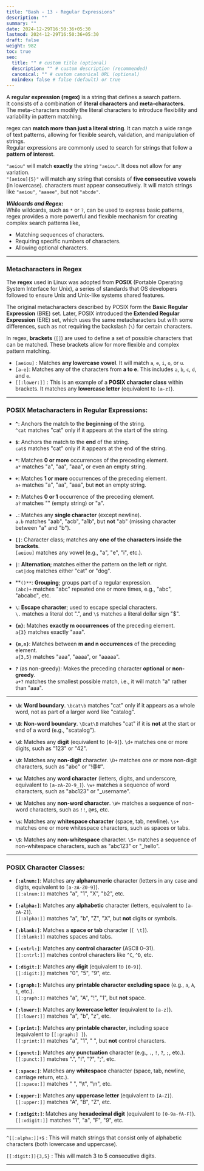 ```yaml
---
title: "Bash - 13 - Regular Expressions"
description: ""
summary: ""
date: 2024-12-29T16:50:36+05:30
lastmod: 2024-12-29T16:50:36+05:30
draft: false
weight: 982
toc: true
seo:
  title: "" # custom title (optional)
  description: "" # custom description (recommended)
  canonical: "" # custom canonical URL (optional)
  noindex: false # false (default) or true
---
```




A **regular expression (regex)** is a string that defines a search pattern.     
It consists of a combination of **literal characters** and **meta-characters**.     
The meta-characters modify the literal characters to introduce flexibility and variability in pattern matching.

regex can **match more than just a literal string**. It can match a wide range of text patterns, allowing for flexible search, validation, and manipulation of strings.     
Regular expressions are commonly used to search for strings that follow a **pattern of interest**.

`"aeiou"` will match **exactly** the string `"aeiou"`. It does not allow for any variation.      
`"[aeiou]{5}"` will match any string that consists of **five consecutive vowels** (in lowercase). characters must appear consecutively. It will match strings like `"aeiou"`, `"aaaee"`, but not `"abcde"`.


***Wildcards and Regex:***      
While wildcards, such as `*` or `?`, can be used to express basic patterns, regex provides a more powerful and flexible mechanism for creating complex search patterns like,
- Matching sequences of characters.
- Requiring specific numbers of characters.
- Allowing optional characters.


___
### Metacharacters in Regex

The **regex** used in Linux was adopted from **POSIX** (Portable Operating System Interface for Unix), a series of standards that OS developers followed to ensure Unix and Unix-like systems shared features.

The original metacharacters described by POSIX form the **Basic Regular Expression** (BRE) set. Later, POSIX introduced the **Extended Regular Expression** (ERE) set, which uses the same metacharacters but with some differences, such as not requiring the backslash (`\`) for certain characters.

In regex, **brackets** (`[]`) are used to define a set of possible characters that can be matched. These brackets allow for more flexible and complex pattern matching.
- `[aeiou]` : Matches **any lowercase vowel**. It will match `a`, `e`, `i`, `o`, or `u`.
- `[a-e]`: Matches any of the characters from **a to e**. This includes `a`, `b`, `c`, `d`, and `e`.
- `[[:lower:]]` : This is an example of a **POSIX character class** within brackets. It matches any **lowercase letter** (equivalent to `[a-z]`).


---

### **POSIX Metacharacters in Regular Expressions:**

- **`^`**: Anchors the match to the **beginning** of the string.    
    `^cat` matches "cat" only if it appears at the start of the string.

- **`$`**: Anchors the match to the **end** of the string.    
    `cat$` matches "cat" only if it appears at the end of the string.

- **`*`**: Matches **0 or more** occurrences of the preceding element.    
    `a*` matches "a", "aa", "aaa", or even an empty string.

- **`+`**: Matches **1 or more** occurrences of the preceding element.    
    `a+` matches "a", "aa", "aaa", but **not** an empty string.

- **`?`**: Matches **0 or 1** occurrence of the preceding element.    
    `a?` matches "" (empty string) or "a".

- **`.`**: Matches any **single character** (except newline).      
    `a.b` matches "aab", "acb", "a1b", but **not** "ab" (missing character between "a" and "b").

- **`[]`**: Character class; matches any **one of the characters inside the brackets**.    
    `[aeiou]` matches any vowel (e.g., "a", "e", "i", etc.).

- **`|`**: **Alternation**; matches either the pattern on the left or right.    
    `cat|dog` matches either "cat" or "dog".

- **`()**`: **Grouping**; groups part of a regular expression.     
    `(abc)+` matches "abc" repeated one or more times, e.g., "abc", "abcabc", etc.

- **`\`**: **Escape character**; used to escape special characters.    
    `\.` matches a literal dot ".", and `\$` matches a literal dollar sign "$".

- **`{m}`**: Matches **exactly m occurrences** of the preceding element.    
    `a{3}` matches exactly "aaa".

- **`{m,n}`**: Matches between **m and n occurrences** of the preceding element.     
    `a{3,5}` matches "aaa", "aaaa", or "aaaaa".

- **`?`** (as non-greedy): Makes the preceding character **optional** or **non-greedy**.    
    `a+?` matches the smallest possible match, i.e., it will match "a" rather than "aaa".


     
____
     

- **`\b`**: **Word boundary**.
    `\bcat\b` matches "cat" only if it appears as a whole word, not as part of a larger word like "catalog".

- **`\B`**: **Non-word boundary**.
    `\Bcat\B` matches "cat" if it is **not** at the start or end of a word (e.g., "scatalog").

- **`\d`**: Matches any **digit** (equivalent to `[0-9]`).
    `\d+` matches one or more digits, such as "123" or "42".

- **`\D`**: Matches any **non-digit** character.
    `\D+` matches one or more non-digit characters, such as "abc" or "!@#".

- **`\w`**: Matches any **word character** (letters, digits, and underscore, equivalent to `[a-zA-Z0-9_]`).
    `\w+` matches a sequence of word characters, such as "abc123" or "_username".

- **`\W`**: Matches any **non-word character**.
    `\W+` matches a sequence of non-word characters, such as `!!`, `@#$`, etc.

- **`\s`**: Matches any **whitespace character** (space, tab, newline).
    `\s+` matches one or more whitespace characters, such as spaces or tabs.

- **`\S`**: Matches any **non-whitespace** character.
    `\S+` matches a sequence of non-whitespace characters, such as "abc123" or "_hello".

		
---
			
### **POSIX Character Classes:**

- **`[:alnum:]`**: Matches any **alphanumeric** character (letters in any case and digits, equivalent to `[a-zA-Z0-9]`).     
	`[[:alnum:]]` matches "a", "1", "X", "b2", etc.    
	
- **`[:alpha:]`**: Matches any **alphabetic** character (letters, equivalent to `[a-zA-Z]`).    
    `[[:alpha:]]` matches "a", "b", "Z", "X", but **not** digits or symbols.

- **`[:blank:]`**: Matches a **space or tab** character (`[ \t]`).    
    `[[:blank:]]` matches spaces and tabs.

- **`[:cntrl:]`**: Matches any **control character** (ASCII 0–31).     
    `[[:cntrl:]]` matches control characters like `^C`, `^D`, etc.

- **`[:digit:]`**: Matches any **digit** (equivalent to `[0-9]`).     
    `[[:digit:]]` matches "0", "5", "9", etc.

- **`[:graph:]`**: Matches any **printable character excluding space** (e.g., `a`, `A`, `1`, etc.).     
    `[[:graph:]]` matches "a", "A", "!", "1", but **not** space.

- **`[:lower:]`**: Matches any **lowercase letter** (equivalent to `[a-z]`).     
    `[[:lower:]]` matches "a", "b", "z", etc.

- **`[:print:]`**: Matches any **printable character**, including space (equivalent to `[[:graph:] ]`).     
    `[[:print:]]` matches "a", "1", " ", but **not** control characters.

- **`[:punct:]`**: Matches any **punctuation** character (e.g., `.`, `!`, `?`, `;`, etc.).     
    `[[:punct:]]` matches ".", "!", "?", ";", etc.

- **`[:space:]`**: Matches any **whitespace** character (space, tab, newline, carriage return, etc.).     
	`[[:space:]]` matches " ", "\t", "\n", etc.

- **`[:upper:]`**: Matches any **uppercase letter** (equivalent to `[A-Z]`).     
	`[[:upper:]]` matches "A", "B", "Z", etc.

- **`[:xdigit:]`**: Matches any **hexadecimal digit** (equivalent to `[0-9a-fA-F]`).     
    `[[:xdigit:]]` matches "1", "a", "F", "9", etc.

---

`^[[:alpha:]]+$` : This will match strings that consist only of alphabetic characters (both lowercase and uppercase).

`[[:digit:]]{3,5}` : This will match 3 to 5 consecutive digits.



___
